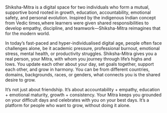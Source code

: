 Shiksha-Mitra is a digital space for two individuals who form a mutual, supportive bond rooted in growth, education, accountability, emotional safety, and personal evolution. Inspired by the indigenous Indian concept from Vedic times,where learners were given shared responsibilities to develop empathy, discipline, and teamwork—Shiksha-Mitra reimagines that for the modern world.

In today’s fast-paced and hyper-individualised digital age, people often face challenges alone, be it academic pressure, professional burnout, emotional stress, mental health, or productivity struggles. Shiksha-Mitra gives you a real person, your Mitra, with whom you journey through life’s highs and lows. You update each other about your day, set goals together, support each other, and grow in harmony. You can be from different countries, domains, backgrounds, races, or genders, what connects you is the shared desire to grow.

It’s not just about friendship. It’s about accountability + empathy, education + emotional maturity, growth + consistency. Your Mitra keeps you grounded on your difficult days and celebrates with you on your best days. It’s a platform for people who want to grow, without doing it alone.
